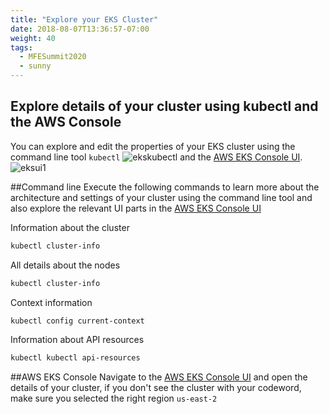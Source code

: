```yaml
---
title: "Explore your EKS Cluster"
date: 2018-08-07T13:36:57-07:00
weight: 40
tags:
  - MFESummit2020
  - sunny
---
```


## Explore details of your cluster using kubectl and the AWS Console

You can explore and edit the properties of your EKS cluster using the command line tool `kubectl` 
![ekskubectl](/images/ekskubectl.jpg)
and the [AWS EKS Console UI](https://us-east-2.console.aws.amazon.com/eks/home?region=us-east-2).
![eksui1](/images/eksui1.jpg)

##Command line
Execute the following commands to learn more about the architecture and settings of your cluster using the command line tool and also explore the relevant UI parts in the [AWS EKS Console UI](https://us-east-2.console.aws.amazon.com/eks/home?region=us-east-2)

Information about the cluster
```bash
kubectl cluster-info
```

All details about the nodes
```bash
kubectl cluster-info
```

Context information
```bash
kubectl config current-context
```

Information about API resources
```bash
kubectl kubectl api-resources
```

##AWS EKS Console 
Navigate to the [AWS EKS Console UI](https://us-east-2.console.aws.amazon.com/eks/home?region=us-east-2) and open the details of your cluster, if you don't see the cluster with your codeword, make sure you selected the right region ``us-east-2`` 
